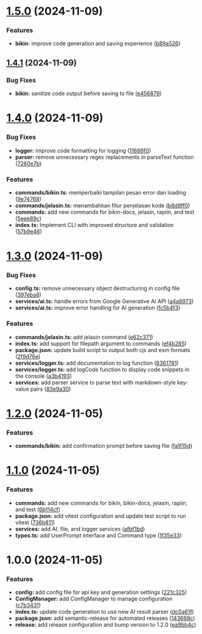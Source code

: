 # [1.5.0](https://github.com/lzif/malas/compare/v1.4.1...v1.5.0) (2024-11-09)


### Features

* **bikin:** improve code generation and saving experience ([b89a526](https://github.com/lzif/malas/commit/b89a526d95a1d4fae85f1087ae28bb152b1f7de5))

## [1.4.1](https://github.com/lzif/malas/compare/v1.4.0...v1.4.1) (2024-11-09)


### Bug Fixes

* **bikin:** sanitize code output before saving to file ([e456879](https://github.com/lzif/malas/commit/e456879118991656f928587d8312f4322fee6ecd))

# [1.4.0](https://github.com/lzif/malas/compare/v1.3.0...v1.4.0) (2024-11-09)


### Bug Fixes

* **logger:** improve code formatting for logging ([11686f0](https://github.com/lzif/malas/commit/11686f03095c9c5e431b4d1dc4b8bd6b2c1ad662))
* **parser:** remove unnecessary regex replacements in parseText function ([7260e7b](https://github.com/lzif/malas/commit/7260e7b125626d1563f82a3be80673491fd98e1e))


### Features

* **commands/bikin.ts:** memperbaiki tampilan pesan error dan loading ([9e74768](https://github.com/lzif/malas/commit/9e74768048cfdf41d7be434e61b5b02ca2304c17))
* **commands/jelasin.ts:** menambahkan fitur penjelasan kode ([b8d8ff0](https://github.com/lzif/malas/commit/b8d8ff09d6c3d10503a0a572df94037b4baf3d6a))
* **commands:** add new commands for bikin-docs, jelasin, rapiin, and test ([5eee89c](https://github.com/lzif/malas/commit/5eee89c01ed8aa054fd9a70e4f809a681c8e3417))
* **index.ts:** Implement CLI with improved structure and validation ([57b9e46](https://github.com/lzif/malas/commit/57b9e46a64bae80d0bd093b1e8445cebfd76419a))

# [1.3.0](https://github.com/lzif/malas/compare/v1.2.0...v1.3.0) (2024-11-09)


### Bug Fixes

* **config.ts:** remove unnecessary object destructuring in config file ([397eba8](https://github.com/lzif/malas/commit/397eba876da671cd570854c6520625638e0bb2a3))
* **services/ai.ts:** handle errors from Google Generative AI API ([a4a8973](https://github.com/lzif/malas/commit/a4a89732443192aab5168cc5e0c5f65698950d40))
* **services/ai.ts:** improve error handling for AI generation ([fc5b4f3](https://github.com/lzif/malas/commit/fc5b4f30d1985e9c62f2bc04f3e69dd12af9b649))


### Features

* **commands/jelasin.ts:** add jelasin command ([e62c371](https://github.com/lzif/malas/commit/e62c3714dd024c7af8b8ff20016f1352cec3eada))
* **index.ts:** add support for filepath argument to commands ([ef4b285](https://github.com/lzif/malas/commit/ef4b285e6f6c191c531c5d39fc4ab2af032b266a))
* **package.json:** update build script to output both cjs and esm formats ([2f9d76e](https://github.com/lzif/malas/commit/2f9d76e30825566c762f162d295a6a108ee5dccc))
* **services/logger.ts:** add documentation to log function ([8361781](https://github.com/lzif/malas/commit/836178118b3b3d6c9b25d13e5872919abfcad8ad))
* **services/logger.ts:** add logCode function to display code snippets in the console ([a3b4193](https://github.com/lzif/malas/commit/a3b41935edec833081e91dc4456ad3b29c4df2bd))
* **services:** add parser service to parse text with markdown-style key-value pairs ([83e9a30](https://github.com/lzif/malas/commit/83e9a30255ba8a4399024282b3bf47b54c58746c))

# [1.2.0](https://github.com/lzif/malas/compare/v1.1.0...v1.2.0) (2024-11-05)


### Features

* **commands/bikin:** add confirmation prompt before saving file ([fa1f15d](https://github.com/lzif/malas/commit/fa1f15d826414aaba66f1fe019905650fabb3caf))

# [1.1.0](https://github.com/lzif/malas/compare/v1.0.0...v1.1.0) (2024-11-05)


### Features

* **commands:** add new commands for bikin, bikin-docs, jelasin, rapiin, and test ([6b114cf](https://github.com/lzif/malas/commit/6b114cfcf6afe444f70e9b274d545999d4d0966f))
* **package.json:** add vitest configuration and update test script to run vitest ([736b811](https://github.com/lzif/malas/commit/736b811cc2adea6613fb08ec8de6610c1633094c))
* **services:** add AI, file, and logger services ([afbf1bd](https://github.com/lzif/malas/commit/afbf1bd3937868ea9127caba24fa7b7ea148ea9f))
* **types.ts:** add UserPrompt interface and Command type ([1f35e33](https://github.com/lzif/malas/commit/1f35e334ccef286c8e931e649387c955c6a44bc7))

# 1.0.0 (2024-11-05)

### Features

- **config:** add config file for api key and generation settings ([221c325](https://github.com/lzif/malas/commit/221c325a6a6608c7f4229dea40ab4c5bb14c761b))
- **ConfigManager:** add ConfigManager to manage configuration ([c7b3431](https://github.com/lzif/malas/commit/c7b3431846667b068f37f1110e7c4cfb022a4dfa))
- **index.ts:** update code generation to use new AI result parser ([dc0a61f](https://github.com/lzif/malas/commit/dc0a61f7af2aa4628e9e43c3729b74a79b62cff5))
- **package.json:** add semantic-release for automated releases ([143668c](https://github.com/lzif/malas/commit/143668c79a4e492a93649253b598b4ba613642f2))
- **release:** add release configuration and bump version to 1.2.0 ([ea9bb4c](https://github.com/lzif/malas/commit/ea9bb4c73d4828df50cab10a94efc9ea548398e6))
